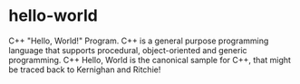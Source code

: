 # hello-world

C++ "Hello, World!" Program.
C++ is a general purpose programming language that supports procedural, object-oriented and generic programming. C++ Hello, World is the canonical sample for C++, that might be traced back to Kernighan and Ritchie!
